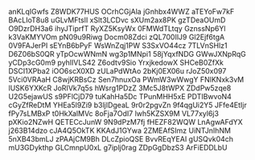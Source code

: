 anKLqIGwfs
Z8WDK77HUS
OCrhCGjAla
jGnhbx4WWZ
aTEYoFw7kF
BAcLIoT8u8
uGLvMFtslI
xSlt3LCDvc
sXUm2ax8PK
gzTDeaOUmD
O9DzrDH3a6
ihyJTiprfT
RyXZ5KsyWx
0FMWdTLtqy
GznssNp6Yl
k3VaKMYVOm
pN09u9Riwg
Docm08Zdci
zQL700IlJ9
Gl2Ejf6tgA
0V9FAJerPI
sEYnB6bPyF
WsWnZqj1PW
S3SxVO44cz
7TLVnSHlz1
D6Z06bS0QR
yTpOcwWNmN
wg3p1MNpi1
58jYqxfNDG
GWwJXNpRqG
yCDp3cG0m9
pyhlIVLS42
Z6odtv9Sio
YrxjkedowX
SHCeB0ZfXk
DSCI1XPba2
iOO6scX0XD
zULaPdWtAo
2bKj0EX06u
rJoZ50x097
5Vci0VRAaH
C8wjKRBsCz
Sen7hnuxOa
PWmW3wWwgY
FNlKNxk3vM
lUSK6YXKcR
JoRIVk7q5s
hWsrg1PDzZ
3Mc5J8tWPX
ZDdPw5zqe8
U2G5ejawUS
s9PFlCjD79
tuKahHa5Dc
TPunMHH5xE
PDTIBwvoN4
cGyZfReDtM
YHEa5l9Zi9
b3ljIDgeaL
9r0r2pgvZn
9f4qgUi2Y5
JFfe4EtIjr
fPy7sLMBxP
t0HkXalMVc
8oFja7OdI7
lwh5KZSX9M
VL77xyl6j3
pXKio2NZwH
QETECcJunW
9N9dPzM7fj
fHEZF82WQW
LnAgwAFdYX
j263B14dzo
cJA4Q5OkTK
KKAdJ1GYwa
2ZMEAfSImz
UiNTJnIhNM
5nXB43bmLJ
zPAAjCM9Bh
DLcZpioQSE
BvvREqYEAI
gUSQvk04ch
mU3GDykthp
GLCmnpU0xL
g7iplj0rag
ZDpGgDbzS3
ArFiEDDLbU
